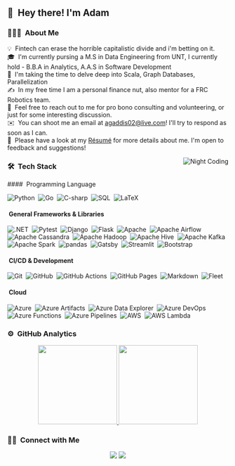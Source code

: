 ## 👋 &nbsp;Hey there! I'm Adam

### 👨🏻‍💻 &nbsp;About Me

💡 &nbsp;Fintech can erase the horrible capitalistic divide and i'm betting on it.\
🎓 &nbsp;I'm currently pursing a M.S in Data Engineering from UNT, I currently hold - B.B.A in Analytics, A.A.S in Software Development\
🌱 &nbsp;I'm taking the time to delve deep into Scala, Graph Databases, Parallelization\
✍️ &nbsp;In my free time I am a personal finance nut, also mentor for a FRC Robotics team.\
💬 &nbsp;Feel free to reach out to me for pro bono consulting and volunteering, or just for some interesting discussion.\
✉️ &nbsp;You can shoot me an email at agaddis02@live.com! I'll try to respond as soon as I can.\
📄 &nbsp;Please have a look at my [Résumé](https://github.com/agaddis02/Resume/blob/master/Adam_Gaddis_Resume_Dark.pdf) for more details about me. I'm open to feedback and suggestions!

<img alt="Night Coding" src="https://raw.githubusercontent.com/agaddis02/Adam-Gaddis/master/lofi girl gif.gif" align="right"/>

### 🛠 &nbsp;Tech Stack
</hr>
#### &nbsp;Programming Language

![Python](https://img.shields.io/static/v1?style=for-the-badge&message=Python&color=3776AB&logo=Python&logoColor=FFFFFF&label=)&nbsp;
![Go](https://img.shields.io/static/v1?style=for-the-badge&message=Go&color=239120&logo=Go&logoColor=FFFFFF&label=)&nbsp;
![C-sharp](https://img.shields.io/static/v1?style=for-the-badge&message=c-sharp&color=239120&logo=c-sharp&logoColor=FFFFFF&label=)&nbsp;
![SQL](https://img.shields.io/static/v1?style=for-the-badge&message=SQL&color=4169E1&logo=PostgreSQL&logoColor=FFFFFF&label=)&nbsp;
![LaTeX](https://img.shields.io/static/v1?style=for-the-badge&message=LaTeX&color=008080&logo=LaTeX&logoColor=FFFFFF&label=)&nbsp;

#### &nbsp;General Frameworks & Libraries

![.NET](https://img.shields.io/static/v1?style=for-the-badge&message=.NET&color=512BD4&logo=.NET&logoColor=FFFFFF&label=)&nbsp;
![Pytest](https://img.shields.io/static/v1?style=for-the-badge&message=Pytest&color=0A9EDC&logo=Pytest&logoColor=FFFFFF&label=)&nbsp;
![Django](https://img.shields.io/static/v1?style=for-the-badge&message=Django&color=092E20&logo=Django&logoColor=FFFFFF&label=)&nbsp;
![Flask](https://img.shields.io/static/v1?style=for-the-badge&message=Flask&color=000000&logo=Flask&logoColor=FFFFFF&label=)&nbsp;
![Apache](https://img.shields.io/static/v1?style=for-the-badge&message=Apache&color=D22128&logo=Apache&logoColor=FFFFFF&label=)&nbsp;
![Apache Airflow](https://img.shields.io/static/v1?style=for-the-badge&message=Apache+Airflow&color=017CEE&logo=Apache+Airflow&logoColor=FFFFFF&label=)&nbsp;
![Apache Cassandra](https://img.shields.io/static/v1?style=for-the-badge&message=Apache+Cassandra&color=1287B1&logo=Apache+Cassandra&logoColor=FFFFFF&label=)&nbsp;
![Apache Hadoop](https://img.shields.io/static/v1?style=for-the-badge&message=Apache+Hadoop&color=222222&logo=Apache+Hadoop&logoColor=66CCFF&label=)&nbsp;
![Apache Hive](https://img.shields.io/static/v1?style=for-the-badge&message=Apache+Hive&color=222222&logo=Apache+Hive&logoColor=FDEE21&label=)&nbsp;
![Apache Kafka](https://img.shields.io/static/v1?style=for-the-badge&message=Apache+Kafka&color=231F20&logo=Apache+Kafka&logoColor=FFFFFF&label=)&nbsp;
![Apache Spark](https://img.shields.io/static/v1?style=for-the-badge&message=Apache+Spark&color=E25A1C&logo=Apache+Spark&logoColor=FFFFFF&label=)&nbsp;
![pandas](https://img.shields.io/static/v1?style=for-the-badge&message=pandas&color=150458&logo=pandas&logoColor=FFFFFF&label=)&nbsp;
![Gatsby](https://img.shields.io/static/v1?style=for-the-badge&message=Gatsby&color=663399&logo=Gatsby&logoColor=FFFFFF&label=)&nbsp;
![Streamlit](https://img.shields.io/static/v1?style=for-the-badge&message=Streamlit&color=FF4B4B&logo=Streamlit&logoColor=FFFFFF&label=)&nbsp;
![Bootstrap](https://img.shields.io/static/v1?style=for-the-badge&message=Bootstrap&color=7952B3&logo=Bootstrap&logoColor=FFFFFF&label=)&nbsp;

#### &nbsp;CI/CD & Development
![Git](https://img.shields.io/static/v1?style=for-the-badge&message=Git&color=F05032&logo=Git&logoColor=FFFFFF&label=)&nbsp;
![GitHub](https://img.shields.io/static/v1?style=for-the-badge&message=GitHub&color=181717&logo=GitHub&logoColor=FFFFFF&label=)&nbsp;
![GitHub Actions](https://img.shields.io/static/v1?style=for-the-badge&message=GitHub+Actions&color=2088FF&logo=GitHub+Actions&logoColor=FFFFFF&label=)&nbsp;
![GitHub Pages](https://img.shields.io/static/v1?style=for-the-badge&message=GitHub+Pages&color=222222&logo=GitHub+Pages&logoColor=FFFFFF&label=)&nbsp;
![Markdown](https://img.shields.io/badge/-Markdown-05122A?style=flat&logo=markdown)&nbsp;
![Fleet](https://img.shields.io/static/v1?style=for-the-badge&message=Fleet&color=000000&logo=JetBrains&logoColor=FFFFFF&label=)&nbsp;

#### &nbsp;Cloud
![Azure](https://img.shields.io/static/v1?style=for-the-badge&message=Microsoft+Azure&color=0078D4&logo=Microsoft+Azure&logoColor=FFFFFF&label=)&nbsp;
![Azure Artifacts](https://img.shields.io/static/v1?style=for-the-badge&message=Azure+Artifacts&color=CB2E6D&logo=Azure+Artifacts&logoColor=FFFFFF&label=)&nbsp;
![Azure Data Explorer](https://img.shields.io/static/v1?style=for-the-badge&message=Azure+Data+Explorer&color=0078D4&logo=Azure+Data+Explorer&logoColor=FFFFFF&label=)&nbsp;
![Azure DevOps](https://img.shields.io/static/v1?style=for-the-badge&message=Azure+DevOps&color=0078D7&logo=Azure+DevOps&logoColor=FFFFFF&label=)&nbsp;
![Azure Functions](https://img.shields.io/static/v1?style=for-the-badge&message=Azure+Functions&color=0062AD&logo=Azure+Functions&logoColor=FFFFFF&label=)&nbsp;
![Azure Pipelines](https://img.shields.io/static/v1?style=for-the-badge&message=Azure+Pipelines&color=2560E0&logo=Azure+Pipelines&logoColor=FFFFFF&label=)&nbsp;
![AWS](https://img.shields.io/static/v1?style=for-the-badge&message=Amazon+AWS&color=232F3E&logo=Amazon+AWS&logoColor=FFFFFF&label=)&nbsp;
![AWS Lambda](https://img.shields.io/static/v1?style=for-the-badge&message=AWS+Lambda&color=222222&logo=AWS+Lambda&logoColor=FF9900&label=)&nbsp;

### ⚙️ &nbsp;GitHub Analytics

<p align="center">
<a href="https://github.com/agaddis02">
  <img height="180em" src="https://github-readme-stats-eight-theta.vercel.app/api?username=agaddis02&show_icons=true&theme=algolia&include_all_commits=true&count_private=true"/>
  <img height="180em" src="https://github-readme-stats-eight-theta.vercel.app/api/top-langs/?username=agaddis02&layout=compact&langs_count=8&theme=algolia"/>
</a>
</p>

### 🤝🏻 &nbsp;Connect with Me

<p align="center">
<a href="https://www.linkedin.com/in/adam-t-gaddis-/"><img src="https://img.shields.io/static/v1?style=for-the-badge&message=Adam%20Gaddis&color=0A66C2&logo=LinkedIn&logoColor=FFFFFF&label="/></a>
<a href="https://www.pinterest.ca/unchartedg"><img src="https://img.shields.io/static/v1?style=for-the-badge&message=UnchartedGuru&color=BD081C&logo=Pinterest&logoColor=FFFFFF&label="/></a>
</p>
